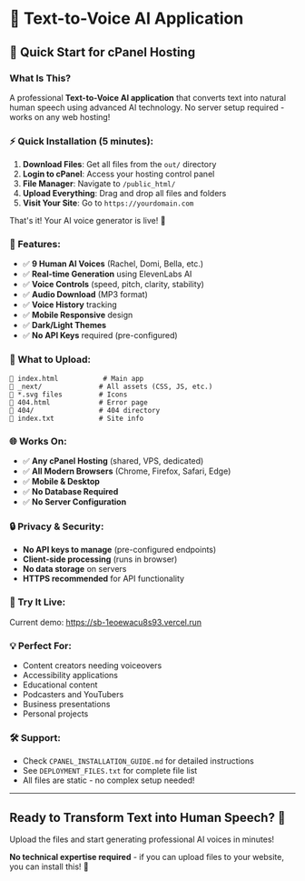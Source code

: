 # 🎤 Text-to-Voice AI Application

## 🚀 Quick Start for cPanel Hosting

### What Is This?
A professional **Text-to-Voice AI application** that converts text into natural human speech using advanced AI technology. No server setup required - works on any web hosting!

### ⚡ Quick Installation (5 minutes):

1. **Download Files**: Get all files from the `out/` directory
2. **Login to cPanel**: Access your hosting control panel  
3. **File Manager**: Navigate to `/public_html/`
4. **Upload Everything**: Drag and drop all files and folders
5. **Visit Your Site**: Go to `https://yourdomain.com`

That's it! Your AI voice generator is live! 🎉

### 🎯 Features:
- ✅ **9 Human AI Voices** (Rachel, Domi, Bella, etc.)
- ✅ **Real-time Generation** using ElevenLabs AI
- ✅ **Voice Controls** (speed, pitch, clarity, stability)
- ✅ **Audio Download** (MP3 format)
- ✅ **Voice History** tracking
- ✅ **Mobile Responsive** design
- ✅ **Dark/Light Themes**
- ✅ **No API Keys** required (pre-configured)

### 📁 What to Upload:
```
📄 index.html           # Main app
📁 _next/              # All assets (CSS, JS, etc.)  
📄 *.svg files         # Icons
📄 404.html            # Error page
📁 404/                # 404 directory
📄 index.txt           # Site info
```

### 🌐 Works On:
- ✅ **Any cPanel Hosting** (shared, VPS, dedicated)
- ✅ **All Modern Browsers** (Chrome, Firefox, Safari, Edge)
- ✅ **Mobile & Desktop**
- ✅ **No Database Required**
- ✅ **No Server Configuration**

### 🔒 Privacy & Security:
- **No API keys to manage** (pre-configured endpoints)
- **Client-side processing** (runs in browser)
- **No data storage** on servers
- **HTTPS recommended** for API functionality

### 📱 Try It Live:
Current demo: https://sb-1eoewacu8s93.vercel.run

### 💡 Perfect For:
- Content creators needing voiceovers
- Accessibility applications  
- Educational content
- Podcasters and YouTubers
- Business presentations
- Personal projects

### 🛠️ Support:
- Check `CPANEL_INSTALLATION_GUIDE.md` for detailed instructions
- See `DEPLOYMENT_FILES.txt` for complete file list
- All files are static - no complex setup needed!

---

## Ready to Transform Text into Human Speech? 🎤

Upload the files and start generating professional AI voices in minutes!

**No technical expertise required** - if you can upload files to your website, you can install this! 🚀